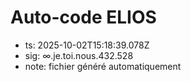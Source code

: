 # Auto-code ELIOS
- ts: 2025-10-02T15:18:39.078Z
- sig: ∞.je.toi.nous.432.528
- note: fichier généré automatiquement